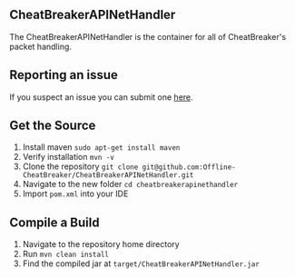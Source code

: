 ## CheatBreakerAPINetHandler

The CheatBreakerAPINetHandler is the container for all of CheatBreaker's packet handling.

## Reporting an issue

If you suspect an issue you can submit one [here](https://github.com/Offline-CheatBreaker/CheatBreakerAPINetHandler/issues).

## Get the Source

1. Install maven `sudo apt-get install maven`
2. Verify installation `mvn -v`
3. Clone the repository `git clone git@github.com:Offline-CheatBreaker/CheatBreakerAPINetHandler.git`
4. Navigate to the new folder `cd cheatbreakerapinethandler`
5. Import `pom.xml` into your IDE

## Compile a Build

1. Navigate to the repository home directory
2. Run `mvn clean install`
3. Find the compiled jar at `target/CheatBreakerAPINetHandler.jar`
